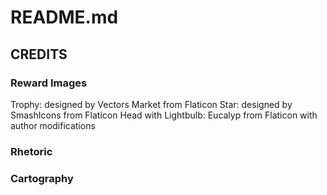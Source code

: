 # README.md

## CREDITS
### Reward Images
Trophy: designed by Vectors Market from Flaticon
Star: designed by SmashIcons from Flaticon
Head with Lightbulb: Eucalyp from Flaticon with author modifications
### Rhetoric
### Cartography
